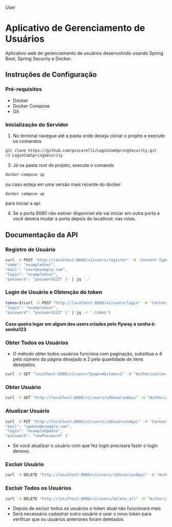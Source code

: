 User

# Aplicativo de Gerenciamento de Usuários

Aplicativo web de gerenciamento de usuários desenvolvido usando Spring Boot, Spring Security e Docker.

## Instruções de Configuração

### Pré-requisitos

- Docker
- Docker Compose
- Git

### Inicialização do Servidor

1. No terminal navegue até a pasta onde deseja clonar o projeto e execute os comandos
```bash
git clone https://github.com/pvscarelli/LoginComSpringSecurity.git
cd LoginComSpringSecurity
```
3. Já na pasta root do projeto, execute o comando

```bash
docker-compose up
```
ou caso esteja em uma versão mais recente do docker
```bash
docker compose up
```
para iniciar a api.

4. Se a porta 8080 não estiver disponível ele vai iniciar em outra porta e você devera mudar a porta depois do localhost: nas rotas.

## Documentação da API

### Registro de Usuário

```bash
curl -X POST "http://localhost:8080/v1/users/register" -H 'Content-Type: application/json' -d '{
"name": "exampleUser",
"mail": "user@example.com",
"login": "exampleUser",
"password": "password123" }' | jq '.'
```

### Login de Usuário e Obtenção do token
```bash
token=$(curl -X POST "http://localhost:8080/v1/users/login" -H 'Content-Type: application/json' -d '{
"login": "exampleUser",
"password": "password123" }' | jq -r '.token')
```
#### Caso queira logar em algum dos users criados pelo flyway a senha é: senha123

### Obter Todos os Usuários

- O método obter todos usuários funciona com paginação, substitua o 4 pelo número da página desejado e 2 pela quantidade de itens desejados.
```bash
curl -X GET "localhost:8080/v1/users?page=4&items=2" -H "Authorization: Bearer $token" | jq '.'
```
### Obter Usuário
```bash
curl -X GET "http://localhost:8080/v1/users/idUsuarioAqui" -H "Authorization: Bearer $token" | jq '.'
```
### Atualizar Usuário
```bash
curl -X PUT "http://localhost:8080/v1/users/idUsuariosAqui" -H 'Content-Type: application/json' -H "Authorization: Bearer $token" -d '{ "name": "exampleUserUpdated",
"mail": "update@example.com",
"login": "exampleUpdate",
"password": "newPassword" }'
```
- Se você atualizar o usuário com que fez login precisara fazer o login denovo.

### Excluir Usuário
```bash
curl -X DELETE "http://localhost:8080/v1/users/idUsuariosAqui" -H "Authorization: Bearer $token"
```
### Excluir Todos os Usuários
```bash
curl -X DELETE "http://localhost:8080/v1/users/delete_all" -H "Authorization: Bearer $token"
```
- Depois de excluir todos os usuários o token atual não funcionará mais
- Será necessário cadastrar outro usuário e usar o novo token para verificar que os usuários anteriores foram deletados
